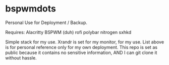 # bspwmdots
Personal Use for Deployment / Backup. 

Requires:
Alacritty
BSPWM (duh)
rofi
polybar
nitrogen
sxhkd

Simple stack for my use. Xrandr is set for my monitor, for my use. List above is for personal reference only for my own deployment.
This repo is set as public because it contains no sensitive information, AND I can git clone it without hassle. 
